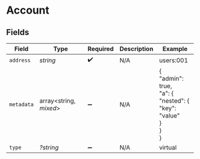 # Account


## Fields

| Field                                                    | Type                                                     | Required                                                 | Description                                              | Example                                                  |
| -------------------------------------------------------- | -------------------------------------------------------- | -------------------------------------------------------- | -------------------------------------------------------- | -------------------------------------------------------- |
| `address`                                                | *string*                                                 | :heavy_check_mark:                                       | N/A                                                      | users:001                                                |
| `metadata`                                               | array<string, *mixed*>                                   | :heavy_minus_sign:                                       | N/A                                                      | {<br/>"admin": true,<br/>"a": {<br/>"nested": {<br/>"key": "value"<br/>}<br/>}<br/>} |
| `type`                                                   | *?string*                                                | :heavy_minus_sign:                                       | N/A                                                      | virtual                                                  |